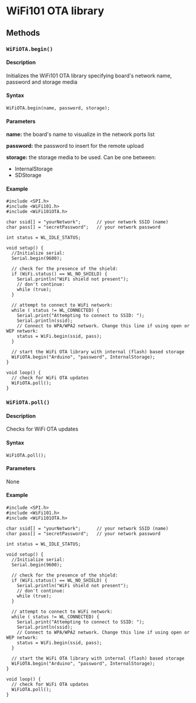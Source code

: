 # WiFi101 OTA library

## Methods

### `WiFiOTA.begin()`

#### Description

Initializes the WiFi101 OTA library specifying board's network name, password and storage media

#### Syntax

```
WiFiOTA.begin(name, password, storage);
```

#### Parameters

**name:** the board's name to visualize in the network ports list

**password:** the password to insert for the remote upload

**storage:** the storage media to be used. Can be one between:

- InternalStorage
- SDStorage

#### Example

```
#include <SPI.h>
#include <WiFi101.h>
#include <WiFi101OTA.h>

char ssid[] = "yourNetwork";      // your network SSID (name)
char pass[] = "secretPassword";   // your network password

int status = WL_IDLE_STATUS;

void setup() {
  //Initialize serial:
  Serial.begin(9600);

  // check for the presence of the shield:
  if (WiFi.status() == WL_NO_SHIELD) {
    Serial.println("WiFi shield not present");
    // don't continue:
    while (true);
  }

  // attempt to connect to WiFi network:
  while ( status != WL_CONNECTED) {
    Serial.print("Attempting to connect to SSID: ");
    Serial.println(ssid);
    // Connect to WPA/WPA2 network. Change this line if using open or WEP network:
    status = WiFi.begin(ssid, pass);
  }

  // start the WiFi OTA library with internal (flash) based storage
  WiFiOTA.begin("Arduino", "password", InternalStorage);
}

void loop() {
  // check for WiFi OTA updates
  WiFiOTA.poll();
}
```

### `WiFiOTA.poll()`

#### Description

Checks for WiFi OTA updates

#### Syntax

```
WiFiOTA.poll();
```

#### Parameters

None

#### Example

```
#include <SPI.h>
#include <WiFi101.h>
#include <WiFi101OTA.h>

char ssid[] = "yourNetwork";      // your network SSID (name)
char pass[] = "secretPassword";   // your network password

int status = WL_IDLE_STATUS;

void setup() {
  //Initialize serial:
  Serial.begin(9600);

  // check for the presence of the shield:
  if (WiFi.status() == WL_NO_SHIELD) {
    Serial.println("WiFi shield not present");
    // don't continue:
    while (true);
  }

  // attempt to connect to WiFi network:
  while ( status != WL_CONNECTED) {
    Serial.print("Attempting to connect to SSID: ");
    Serial.println(ssid);
    // Connect to WPA/WPA2 network. Change this line if using open or WEP network:
    status = WiFi.begin(ssid, pass);
  }

  // start the WiFi OTA library with internal (flash) based storage
  WiFiOTA.begin("Arduino", "password", InternalStorage);
}

void loop() {
  // check for WiFi OTA updates
  WiFiOTA.poll();
}
```